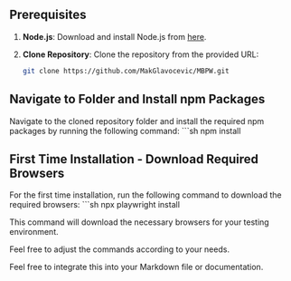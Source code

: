 ## Prerequisites
1. **Node.js**: Download and install Node.js from [here](https://nodejs.org/en/download/).
   
2. **Clone Repository**: Clone the repository from the provided URL:
   ```sh
   git clone https://github.com/MakGlavocevic/MBPW.git


## Navigate to Folder and Install npm Packages
Navigate to the cloned repository folder and install the required npm packages by running the following command:
    ```sh
    npm install


## First Time Installation - Download Required Browsers

For the first time installation, run the following command to download the required browsers:
    ```sh
    npx playwright install


This command will download the necessary browsers for your testing environment.

Feel free to adjust the commands according to your needs.

Feel free to integrate this into your Markdown file or documentation.